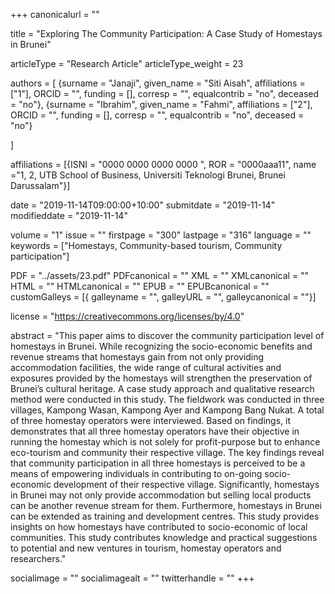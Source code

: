 +++
canonicalurl = ""

title = "Exploring The Community Participation: A Case Study of Homestays in Brunei"

articleType = "Research Article"
articleType_weight = 23

authors = [
  {surname = "Janaji",  given_name = "Siti Aisah",  affiliations = ["1"],  ORCID = "", funding = [], corresp = "", equalcontrib = "no", deceased = "no"},
  {surname = "Ibrahim",  given_name = "Fahmi",  affiliations = ["2"],  ORCID = "", funding = [], corresp = "", equalcontrib = "no", deceased = "no"}
  
]

affiliations = [{ISNI = "0000 0000 0000 0000 ", ROR = "0000aaa11", name ="1, 2, UTB School of Business, Universiti Teknologi Brunei, Brunei Darussalam"}]

date = "2019-11-14T09:00:00+10:00"
submitdate = "2019-11-14"
modifieddate = "2019-11-14"

volume = "1"
issue = ""
firstpage = "300"
lastpage = "316"
language = ""
keywords = ["Homestays, Community-based tourism, Community participation"]


PDF = "../assets/23.pdf"
PDFcanonical = ""
XML = ""
XMLcanonical = ""
HTML = ""
HTMLcanonical = ""
EPUB = ""
EPUBcanonical = ""
customGalleys = [{ galleyname = "", galleyURL = "", galleycanonical = ""}]

license = "https://creativecommons.org/licenses/by/4.0"

abstract = "This paper aims to discover the community participation level of homestays in Brunei. While recognizing the socio-economic benefits and revenue streams that homestays gain from not only providing accommodation facilities, the wide range of cultural activities and exposures provided by the homestays will strengthen the preservation of Brunei’s cultural heritage. A case study approach and qualitative research method were conducted in this study. The fieldwork was conducted in three villages, Kampong Wasan, Kampong Ayer and Kampong Bang Nukat. A total of three homestay operators were interviewed. Based on findings, it demonstrates that all three homestay operators have their objective in running the homestay which is not solely for profit-purpose but to enhance eco-tourism and community their respective village. The key findings reveal that community participation in all three homestays is perceived to be a means of empowering individuals in contributing to on-going socio-economic development of their respective village. Significantly, homestays in Brunei may not only provide accommodation but selling local products can be another revenue stream for them. Furthermore, homestays in Brunei can be extended as training and development centres.  This study provides insights on how homestays have contributed to socio-economic of local communities. This study contributes knowledge and practical suggestions to potential and new ventures in tourism, homestay operators and researchers."


socialimage = ""
socialimagealt = ""
twitterhandle = ""
+++

